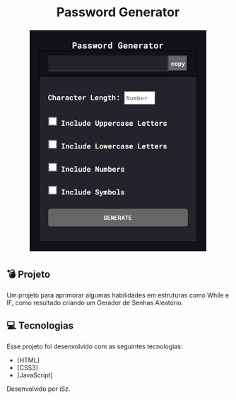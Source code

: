<h1 align="center">Password Generator</h1>

<p align="center">
  <img alt="Password Generator" src="./public//PasswordGenerator.png">
</p>

## 💣 Projeto

Um projeto para aprimorar algumas habilidades em estruturas como While e IF, como resultado criando um Gerador de Senhas Aleatório.

## 💻 Tecnologias

Esse projeto foi desenvolvido com as seguintes tecnologias:

- [HTML]
- [CSS3]
- [JavaScript]

Desenvolvido por iSz.
